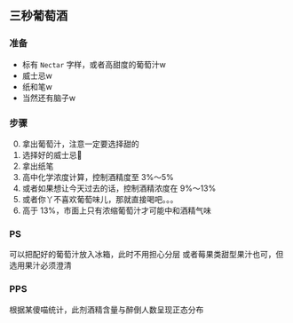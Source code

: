 三秒葡萄酒
----------------------

### 准备
* 标有 ```Nectar``` 字样，或者高甜度的葡萄汁w
* 威士忌w
* 纸和笔w
* 当然还有脑子w

### 步骤
0. 拿出葡萄汁，注意一定要选择甜的
0. 选择好的威士忌🥃
0. 拿出纸笔
0. 高中化学浓度计算，控制酒精度至 3%～5%
0. 或者如果想让今天过去的话，控制酒精浓度在 9%～13%
0. 或者你丫不喜欢葡萄味儿，那就直接喝吧。。。
0. 高于 13%，市面上只有浓缩葡萄汁才可能中和酒精气味

### PS
可以把配好的葡萄汁放入冰箱，此时不用担心分层
或者莓果类甜型果汁也可，但选用果汁必须澄清

### PPS
根据某傻喵统计，此剂酒精含量与醉倒人数呈现正态分布
